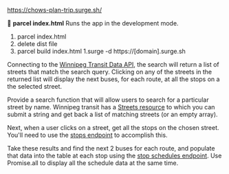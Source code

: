 https://chows-plan-trip.surge.sh/

:wave:
**parcel index.html**
Runs the app in the development mode.

1. parcel index.html
1. delete dist file
1. parcel build index.html
1.surge -d https://[domain].surge.sh

Connecting to the [Winnipeg Transit Data API](https://api.winnipegtransit.com/), the search will return a list of streets that match the search query. Clicking on any of the streets in the returned list will display the next buses, for each route, at all the stops on a the selected street.

Provide a search function that will allow users to search for a particular street by name. Winnipeg transit has a [Streets resource](https://api.winnipegtransit.com/home/api/v3/services/streets) to which you can submit a string and get back a list of matching streets (or an empty array).

Next, when a user clicks on a street, get all the stops on the chosen street. You'll need to use the [stops endpoint](https://api.winnipegtransit.com/home/api/v3/services/stops) to accomplish this.

Take these results and find the next 2 buses for each route, and populate that data into the table at each stop using the [stop schedules endpoint](https://api.winnipegtransit.com/home/api/v3/services/stop-schedules). Use Promise.all to display all the schedule data at the same time.
